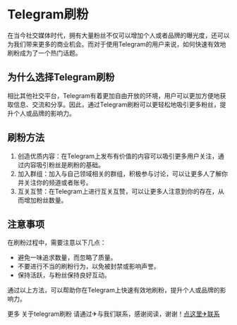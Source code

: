 # Telegram刷粉

在当今社交媒体时代，拥有大量粉丝不仅可以增加个人或者品牌的曝光度，还可以为我们带来更多的商业机会。而对于使用Telegram的用户来说，如何快速有效地刷粉成为了一个热门话题。

## 为什么选择Telegram刷粉

相比其他社交平台，Telegram有着更加自由开放的环境，用户可以更加方便地获取信息、交流和分享。因此，通过Telegram刷粉可以更轻松地吸引更多粉丝，提升个人或品牌的影响力。

## 刷粉方法

1. 创造优质内容：在Telegram上发布有价值的内容可以吸引更多用户关注，通过内容吸引粉丝是刷粉的基础。
2. 加入群组：加入与自己领域相关的群组，积极参与讨论，可以让更多人了解你并关注你的频道或者账号。
3. 互关互赞：在Telegram上进行互关互赞，可以让更多人注意到你的存在，从而增加粉丝数量。

## 注意事项

在刷粉过程中，需要注意以下几点：
- 避免一味追求数量，而忽略了质量。
- 不要进行不当的刷粉行为，以免被封禁或影响声誉。
- 保持活跃，与粉丝保持良好互动。

通过以上方法，可以帮助你在Telegram上快速有效地刷粉，提升个人或品牌的影响力。

更多 关于telegram刷粉 请通过✈与我们联系，感谢阅读，谢谢！[点这里✈联系](https://add.k02.cc)